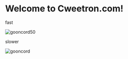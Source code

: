 <!DOCTYPE html>
<html lang="en">
<head>
    <meta charset="UTF-8">
    <meta name="viewport" content="width=device-width, initial-scale=1.0">
</head>
<body>
    <h1>Welcome to Cweetron.com!</h1>
	<p>fast</p>
    <img src="gooncord50.gif" alt="gooncord50">
	<p>slower</p>
	<img src="gooncord.gif" alt="gooncord">
</body>
</html>